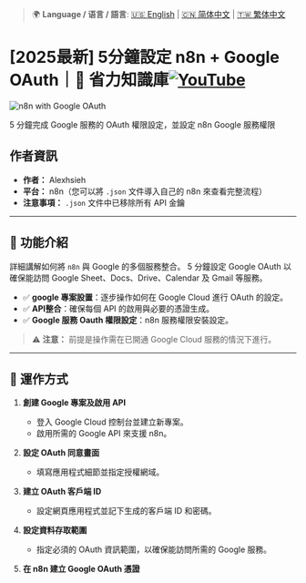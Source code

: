 > 🌍 **Language / 语言 / 語言**: [🇺🇸 English](./readme-en.md) | [🇨🇳 简体中文](./readme-cn.md) | [🇹🇼 繁体中文](./readme.md)

# [2025最新] 5分鐘設定 n8n + Google OAuth｜🧠 省力知識庫[![YouTube](https://img.shields.io/badge/Watch%20on-YouTube-red?logo=youtube)](https://youtu.be/V-iT-HbBOew)

![n8n with Google OAuth](https://github.com/qwedsazxc78/ai-automation-n8n/blob/main/n8n/10-n8n-with-google-oauth/cover.png?raw=true)

5 分鐘完成 Google 服務的 OAuth 權限設定，並設定 n8n Google 服務權限

## 作者資訊

* **作者：** Alexhsieh
* **平台：** n8n（您可以將 `.json` 文件導入自己的 n8n 來查看完整流程）
* **注意事項：** `.json` 文件中已移除所有 API 金鑰

---

## 📌 功能介紹

詳細講解如何將 `n8n` 與 Google 的多個服務整合。
5 分鐘設定 Google OAuth 以確保能訪問 Google Sheet、Docs、Drive、Calendar 及 Gmail 等服務。

*  ✅ **google 專案設置**：逐步操作如何在 Google Cloud 進行 OAuth 的設定。
*  ✅ **API整合**：確保每個 API 的啟用與必要的憑證生成。
*  ✅ **Google 服務 Oauth 權限設定**：n8n 服務權限安裝設定。

> ⚠ **注意：** 前提是操作需在已開通 Google Cloud 服務的情況下進行。

---

## 🔧 運作方式

1. **創建 Google 專案及啟用 API**
   - 登入 Google Cloud 控制台並建立新專案。
   - 啟用所需的 Google API 來支援 n8n。

2. **設定 OAuth 同意畫面**
   - 填寫應用程式細節並指定授權網域。

3. **建立 OAuth 客戶端 ID**
   - 設定網頁應用程式並記下生成的客戶端 ID 和密碼。

4. **設定資料存取範圍**
   - 指定必須的 OAuth 資訊範圍，以確保能訪問所需的 Google 服務。

5. **在 n8n 建立 Google OAuth 憑證**
